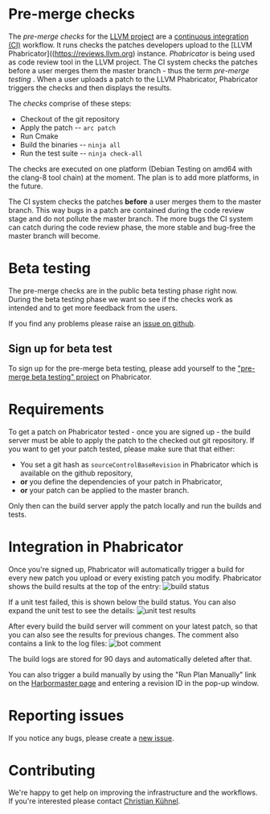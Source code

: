 # Pre-merge checks

The *pre-merge checks* for the [LLVM project](http://llvm.org/) are a [continuous integration (CI)](https://en.wikipedia.org/wiki/Continuous_integration) workflow. It runs checks the patches developers upload to the [LLVM Phabricator]((https://reviews.llvm.org) instance. *Phabricator* is being used as code review tool in the LLVM project. The CI system checks the patches before a user merges them the master branch - thus the term *pre-merge testing* . When a user uploads a patch to the LLVM Phabricator, Phabricator triggers the checks and then displays the results. 

The *checks* comprise of these steps:

* Checkout of the git repository
* Apply the patch -- `arc patch`
* Run Cmake
* Build the binaries -- `ninja all`
* Run the test suite -- `ninja check-all`

The checks are executed on one platform (Debian Testing on amd64 with the clang-8 tool chain) at the moment. The plan is to add more platforms, in the future.

The CI system checks the patches **before** a user merges them to the master branch. This way bugs in a patch are contained during the code review stage and do not pollute the master branch. The more bugs the CI system can catch during the code review phase, the more stable and bug-free the master branch will become.

# Beta testing

The pre-merge checks are in the public beta testing phase right now. During the beta testing phase we want so see if the checks work as intended and to get more feedback from the users.

If you find any problems please raise an [issue on github](https://github.com/google/llvm-premerge-checks/issues).

## Sign up for beta test

To sign up for the pre-merge beta testing, please add yourself to the ["pre-merge beta testing" project](https://reviews.llvm.org/project/members/78/) on Phabricator.

# Requirements

To get a patch on Phabricator tested - once you are signed up - the build server must be able to apply the patch to the checked out git repository. If you want to get your patch tested, please make sure that that either:

* You set a git hash as `sourceControlBaseRevision` in Phabricator which is available on the github repository,
* **or** you define the dependencies of your patch in Phabricator, 
* **or** your patch can be applied to the master branch.

Only then can the build server apply the patch locally and run the builds and tests.

# Integration in Phabricator

Once you're signed up, Phabricator will automatically trigger a build for every new patch you upload or every existing patch you modify. Phabricator shows the build results at the top of the entry:
![build status](images/diff_detail.png)

If a unit test failed, this is shown below the build status. You can also expand the unit test to see the details:
![unit test results](images/unit_tests.png)

After every build the build server will comment on your latest patch, so that you can also see the results for previous changes. The comment also contains a link to the log files:
![bot comment](images/bot_comment.png)

The build logs are stored for 90 days and automatically deleted after that.

You can also trigger a build manually by using the "Run Plan Manually" link on the [Harbormaster page](https://reviews.llvm.org/harbormaster/plan/3/) and entering a revision ID in the pop-up window.


# Reporting issues

If you notice any bugs, please create a [new issue](https://github.com/google/llvm-premerge-checks/issues/new).

# Contributing

We're happy to get help on improving the infrastructure and the workflows. If you're interested please contact [Christian Kühnel](mailto:kuhnel@google.com).